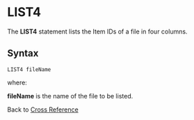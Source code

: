 # LIST4

<PageHeader />

The **LIST4** statement lists the Item IDs of a file in four columns.  

## Syntax

```
LIST4 fileName
```

where:

**fileName** is the name of the file to be listed.

Back to [Cross Reference](./../README.md)

<PageFooter />
